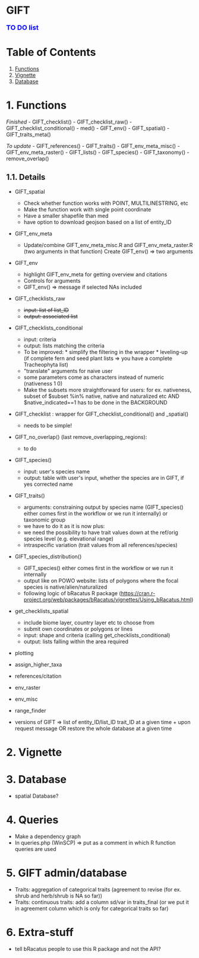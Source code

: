 # GIFT

**<span style="color:blue"><font size="4">TO DO list</span></font>**

# Table of Contents
1. [Functions](#functions)
2. [Vignette](#vignette)
3. [Database](#Database)

# 1. Functions

*Finished*
    - GIFT_checklist()
    - GIFT_checklist_raw()
    - GIFT_checklist_conditional()
    - med()
    - GIFT_env()
    - GIFT_spatial()
    - GIFT_traits_meta()
    
*To update*
    - GIFT_references()
    - GIFT_traits()
    - GIFT_env_meta_misc()
    - GIFT_env_meta_raster()
    - GIFT_lists()
    - GIFT_species()
    - GIFT_taxonomy()
    - remove_overlap()

## 1.1. Details
* GIFT_spatial
    - Check whether function works with POINT, MULTILINESTRING, etc
    - Make the function work with single point coordinate
    - Have a smaller shapefile than med
    - have option to download geojson based on a list of entity_ID

* GIFT_env_meta
    - Update/combine GIFT_env_meta_misc.R and GIFT_env_meta_raster.R (two arguments in that function)
        Create GIFT_env() => two arguments 

* GIFT_env
    - highlight GIFT_env_meta for getting overview and citations
    - Controls for arguments
    - GIFT_env() => message if selected NAs included
    
* GIFT_checklists_raw
    - ~~input: list of list_ID~~
    - ~~output: associated list~~

* GIFT_checklists_conditional
    - input: criteria
    - output: lists matching the criteria
    - To be improved: * simplify the filtering in the wrapper
                      * leveling-up (if complete fern and seed plant lists => you have a complete Tracheophyta list)
    - "translate" arguments for naive user
    - some parameters come as characters instead of numeric (nativeness 1 0)
    - Make the subsets more straightforward for users: for ex. nativeness, subset of $subset %in% native, native and naturalized etc AND $native_indicated==1 has to be done in the BACKGROUND

* GIFT_checklist : wrapper for GIFT_checklist_conditional() and _spatial()
    - needs to be simple!

* GIFT_no_overlap() (last remove_overlapping_regions):
    - to do

* GIFT_species()
    - input: user's species name
    - output: table with user's input, whether the species are in GIFT, if yes corrected name

* GIFT_traits()
    - arguments: constraining output by species name (GIFT_species() either comes first in the workflow or we run it internally) or taxonomic group
    - we have to do it as it is now plus:
    - we need the possibility to have trait values down at the ref/orig species level (e.g. elevational range)
    - intraspecific variation (trait values from all references/species)

* GIFT_species_distribution()
    - GIFT_species() either comes first in the workflow or we run it internally
    - output like on POWO website: lists of polygons where the focal species is native/alien/naturalized
    - following logic of bRacatus R package (https://cran.r-project.org/web/packages/bRacatus/vignettes/Using_bRacatus.html)
    
* get_checklists_spatial
    - include biome layer, country layer etc to choose from
    - submit own coordinates or polygons or lines
    - input: shape and criteria (calling get_checklists_conditional)
    - output: lists falling within the area required

* plotting
* assign_higher_taxa
* references/citation
* env_raster
* env_misc

* range_finder

* versions of GIFT => list of entity_ID/list_ID trait_ID at a given time + upon request message OR restore the whole database at a given time

# 2. Vignette


# 3. Database
* spatial Database?

# 4. Queries
* Make a dependency graph
* In queries.php (WinSCP) => put as a comment in which R function queries are used

# 5. GIFT admin/database
* Traits: aggregation of categorical traits (agreement to revise (for ex. shrub and herb/shrub is NA so far))
* Traits: continuous traits: add a column sd/var in traits_final (or we put it in agreement column which is only for categorical traits so far)

# 6. Extra-stuff
* tell bRacatus people to use this R package and not the API?
